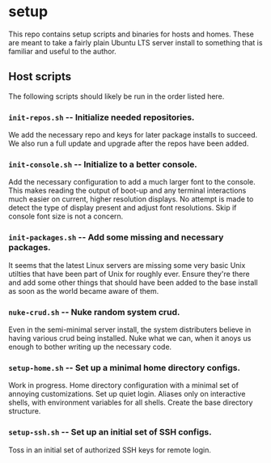 # setup

This repo contains setup scripts and binaries for hosts and homes. These are
meant to take a fairly plain Ubuntu LTS server install to something that is
familiar and useful to the author.

## Host scripts

The following scripts should likely be run in the order listed here.

### `init-repos.sh` -- Initialize needed repositories.

We add the necessary repo and keys for later package installs to succeed. We
also run a full update and upgrade after the repos have been added.

### `init-console.sh` -- Initialize to a better console.

Add the necessary configuration to add a much larger font to the console. This
makes reading the output of boot-up and any terminal interactions much easier
on current, higher resolution displays. No attempt is made to detect the type
of display present and adjust font resolutions. Skip if console font size is
not a concern.

### `init-packages.sh` -- Add some missing and necessary packages.

It seems that the latest Linux servers are missing some very basic Unix
utilties that have been part of Unix for roughly ever. Ensure they're there
and add some other things that should have been added to the base install
as soon as the world became aware of them.

### `nuke-crud.sh` -- Nuke random system crud.

Even in the semi-minimal server install, the system distributers believe in
having various crud being installed. Nuke what we can, when it anoys us enough
to bother writing up the necessary code.

### `setup-home.sh` -- Set up a minimal home directory configs.

Work in progress. Home directory configuration with a minimal set of annoying
customizations. Set up quiet login. Aliases only on interactive shells, with
environment variables for all shells. Create the base directory structure.

### `setup-ssh.sh` -- Set up an initial set of SSH configs.

Toss in an initial set of authorized SSH keys for remote login.
